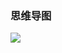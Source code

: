 ### 思维导图

![](https://chenspace.oss-cn-shanghai.aliyuncs.com/py/python%E4%B9%8B%E5%87%BD%E6%95%B0%E7%9A%84%E9%AB%98%E7%BA%A7%E5%BA%94%E7%94%A8.png)

